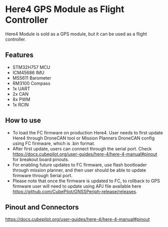 # Here4 GPS Module as Flight Controller

Here4 Module is sold as a GPS module, but it can be used as a flight controller.

## Features
- STM32H757 MCU
- ICM45686 IMU
- MS5611 Barometer
- RM3100 Compass
- 1x UART
- 2x CAN
- 8x PWM
- 1x RCIN

## How to use
- To load the FC firmware on production Here4. User needs to first update Here4 through DroneCAN tool or Mission Planners DroneCAN config using FC firmware, which is .bin format.
- After first update, users can connect through the serial port. Check https://docs.cubepilot.org/user-guides/here-4/here-4-manual#pinout for breakout board pinouts.
- For enabling future updates to FC firmware, use flash bootloader through mission planner, and then user should be able to update firmware through Serial port.
- Please note that once the firmware is updated to FC, to rollback to GPS firmware user will need to update using APJ file available here https://github.com/CubePilot/GNSSPeriph-release/releases.

## Pinout and Connectors

https://docs.cubepilot.org/user-guides/here-4/here-4-manual#pinout
